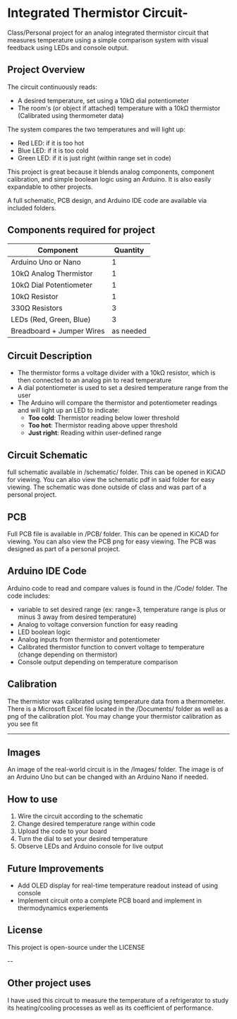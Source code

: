 # Integrated Thermistor Circuit-
Class/Personal project for an analog integrated thermistor circuit that measures temperature using a simple comparison system with visual feedback using LEDs and console output. 


## Project Overview 

The circuit continuously reads:
- A desired temperature, set using a 10kΩ dial potentiometer
- The room's (or object if attached) temperature with a 10kΩ thermistor (Calibrated using thermometer data)

The system compares the two temperatures and will light up:
- Red LED: if it is too hot
- Blue LED: if it is too cold
- Green LED: if it is just right (within range set in code)

This project is great because it blends analog components, component calibration, and simple boolean logic using an Arduino. It is also easily expandable to other projects. 

A full schematic, PCB design, and Arduino IDE code are available via included folders. 

## Components required for project

| Component                      | Quantity |
|-------------------------------|----------|
| Arduino Uno or Nano           | 1        |
| 10kΩ Analog Thermistor        | 1        |
| 10kΩ Dial Potentiometer       | 1        |
| 10kΩ Resistor                 | 1        |
| 330Ω Resistors                | 3        |
| LEDs (Red, Green, Blue)       | 3        |
| Breadboard + Jumper Wires     | as needed |


## Circuit Description 

- The thermistor forms a voltage divider with a 10kΩ resistor, which is then connected to an analog pin to read temperature
- A dial potentiometer is used to set a desired temperature range from the user 
- The Arduino will compare the thermistor and potentiometer readings and will light up an LED to indicate:
  - **Too cold**: Thermistor reading below lower threshold
  - **Too hot**: Thermistor reading above upper threshold
  - **Just right**: Reading within user-defined range

## Circuit Schematic 

full schematic available in /schematic/ folder. 
This can be opened in KiCAD for viewing.
You can also view the schematic pdf in said folder for easy viewing.
The schematic was done outside of class and was part of a personal project. 

## PCB
Full PCB file is available in /PCB/ folder. 
This can be opened in KiCAD for viewing.
You can also view the PCB png for easy viewing.
The PCB was designed as part of a personal project.

## Arduino IDE Code 

Arduino code to read and compare values is found in the /Code/ folder.
The code includes:
- variable to set desired range (ex: range=3, temperature range is plus or minus 3 away from desired temperature)
- Analog to voltage conversion function for easy reading
- LED boolean logic
- Analog inputs from thermistor and potentiometer
- Calibrated thermistor function to convert voltage to temperature (change depending on thermistor)
- Console output depending on temperature comparison


## Calibration 
The thermistor was calibrated using temperature data from a thermometer.  
There is a Microsoft Excel file located in the /Documents/ folder as well as a png of the calibration plot. 
You may change your thermistor calibration as you see fit

---

## Images
An image of the real-world circuit is in the /Images/ folder. The image is of an Arduino Uno but can be changed with an Arduino Nano if needed. 


## How to use 
1. Wire the circuit according to the schematic
2. Change desired temperature range within code 
3. Upload the code to your board
4. Turn the dial to set your desired temperature 
5. Observe LEDs and Arduino console for live output


## Future Improvements
- Add OLED display for real-time temperature readout instead of using console
- Implement circuit onto a complete PCB board and implement in thermodynamics experiements
  
## License
This project is open-source under the LICENSE

-- 

## Other project uses
I have used this circuit to measure the temperature of a refrigerator to study its heating/cooling processes as well as its coefficient of performance. 

